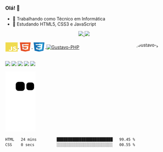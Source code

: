 ### Olá! 👋



- 🔭 Trabalhando como Técnico em Informática
- 🌱 Estudando HTML5, CSS3 e JavaScript


<div align="center">
  <a href="https://github.com/gustavo-brandao">
  <img height="180em" src="https://github-readme-stats.vercel.app/api?username=gustavo-brandao&show_icons=true&theme=react&include_all_commits=true&count_private=true"/>
  <img height="180em" src="https://github-readme-stats.vercel.app/api/top-langs/?username=gustavo-brandao&layout=compact&langs_count=7&theme=react"/>
</div>
  
  <div style="display: inline_block"><br>
  <img align="center" alt="Gustavo-Js" height="30" width="40" src="https://raw.githubusercontent.com/devicons/devicon/master/icons/javascript/javascript-plain.svg">
  <img align="center" alt="Gustavo-HTML" height="30" width="40" src="https://raw.githubusercontent.com/devicons/devicon/master/icons/html5/html5-original.svg">
  <img align="center" alt="Gustavo-CSS" height="30" width="40" src="https://raw.githubusercontent.com/devicons/devicon/master/icons/css3/css3-original.svg">
  <img align="center" alt="Gustavo-PHP" height="30" width="40" src="https://cdn.jsdelivr.net/gh/devicons/devicon/icons/php/php-plain.svg">
  <img align="right" alt="Gustavo-pic" height="150" style="border-radius:50px;" src="https://pbs.twimg.com/profile_images/1438522004987121664/p2zGND58_400x400.jpg">
</div>
  
  ##
  
<div> 
  <a href="https://www.youtube.com/channel/UCXSyWSO_gzJ9z8CBdX29ttQ" target="_blank"><img src="https://img.shields.io/badge/YouTube-FF0000?style=for-the-badge&logo=youtube&logoColor=white" target="_blank"></a>
  <a href="https://www.instagram.com/dev_estudante" target="_blank"><img src="https://img.shields.io/badge/-Instagram-%23E4405F?style=for-the-badge&logo=instagram&logoColor=white" target="_blank"></a>
 	<a href="https://www.twitch.tv/brandovski19" target="_blank"><img src="https://img.shields.io/badge/Twitch-9146FF?style=for-the-badge&logo=twitch&logoColor=white" target="_blank"></a>
  <a href = "mailto:brandaogimenez@gmail.com"><img src="https://img.shields.io/badge/Gmail-D14836?style=for-the-badge&logo=gmail&logoColor=white" target="_blank"></a>
  <a href="https://www.linkedin.com/in/gustavo-brand%C3%A3o-gimenez-221a621b4/" target="_blank"><img src="https://img.shields.io/badge/-LinkedIn-%230077B5?style=for-the-badge&logo=linkedin&logoColor=white" target="_blank"></a> 
 
 ![Snake animation](https://github.com/gustavo-brandao/gustavo-brandao/blob/output/github-contribution-grid-snake.svg)
</div>

<!--START_SECTION:waka-->

```txt
HTML   24 mins         █████████████████████████   99.45 %
CSS    0 secs          ░░░░░░░░░░░░░░░░░░░░░░░░░   00.55 %
```

<!--END_SECTION:waka-->
